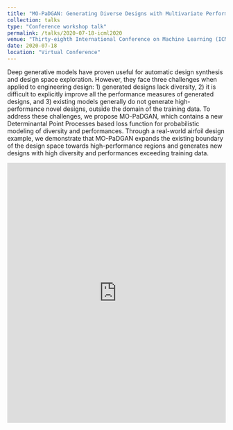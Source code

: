 ```yaml
---
title: "MO-PaDGAN: Generating Diverse Designs with Multivariate Performance Enhancement"
collection: talks
type: "Conference workshop talk"
permalink: /talks/2020-07-18-icml2020
venue: "Thirty-eighth International Conference on Machine Learning (ICML 2020) workshop on Negative Dependence and Submodularityfor ML"
date: 2020-07-18
location: "Virtual Conference"
---
```


Deep generative models have proven useful for automatic design synthesis and design space exploration. However, they face three challenges when applied to engineering design: 1) generated designs lack diversity, 2) it is difficult to explicitly improve all the performance measures of generated designs, and 3) existing models generally do not generate high-performance novel designs, outside the domain of the training data. To address these challenges, we propose MO-PaDGAN, which contains a new Determinantal Point Processes based loss function for probabilistic modeling of diversity and performances. Through a real-world airfoil design example, we demonstrate that MO-PaDGAN expands the existing boundary of the design space towards high-performance regions and generates new designs with high diversity and performances exceeding training data.

<iframe src="https://docs.google.com/presentation/d/e/2PACX-1vShU2WQc0ZPkt0cAZXUHFROhGDoKCA7HniXWH68UasXBYS6IG-DZvRl37jqzWqbea9lsJI7AHI9aHgm/embed?start=false&loop=false&delayms=3000" frameborder="0" width="100%" height="600" allowfullscreen="true" mozallowfullscreen="true" webkitallowfullscreen="true"></iframe>
